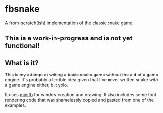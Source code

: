 # fbsnake
A from-scratch(ish) implementation of the classic snake game.

## This is a work-in-progress and is not yet functional!

## What is it?

This is my attempt at writing a basic snake game without the aid of a game engine.
It's probably a terrible idea given that I've never written snake *with* a game engine either, but yolo.

It uses [minifb](https://github.com/emoon/rust_minifb) for window creation and drawing. It also includes some font rendering
code that was shamelessly copied and pasted from one of the examples.
